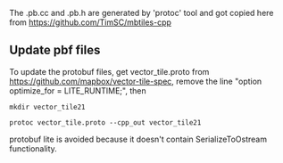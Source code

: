 
The .pb.cc and .pb.h are generated by 'protoc' tool and got copied here from https://github.com/TimSC/mbtiles-cpp


Update pbf files
----------------

To update the protobuf files, get vector_tile.proto from https://github.com/mapbox/vector-tile-spec, remove the line "option optimize_for = LITE_RUNTIME;", then

    mkdir vector_tile21

    protoc vector_tile.proto --cpp_out vector_tile21

protobuf lite is avoided because it doesn't contain SerializeToOstream functionality.

